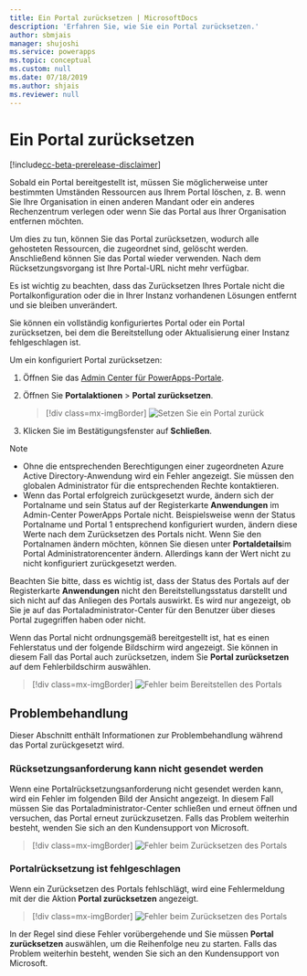 ```yaml
---
title: Ein Portal zurücksetzen | MicrosoftDocs
description: 'Erfahren Sie, wie Sie ein Portal zurücksetzen.'
author: sbmjais
manager: shujoshi
ms.service: powerapps
ms.topic: conceptual
ms.custom: null
ms.date: 07/18/2019
ms.author: shjais
ms.reviewer: null
---
```


# <a name="reset-a-portal"></a>Ein Portal zurücksetzen

[!include[cc-beta-prerelease-disclaimer](../../../includes/cc-beta-prerelease-disclaimer.md)]

Sobald ein Portal bereitgestellt ist, müssen Sie möglicherweise unter bestimmten Umständen Ressourcen aus Ihrem Portal löschen, z. B. wenn Sie Ihre Organisation in einen anderen Mandant oder ein anderes Rechenzentrum verlegen oder wenn Sie das Portal aus Ihrer Organisation entfernen möchten.

Um dies zu tun, können Sie das Portal zurücksetzen, wodurch alle gehosteten Ressourcen, die zugeordnet sind, gelöscht werden. Anschließend können Sie das Portal wieder verwenden. Nach dem Rücksetzungsvorgang ist Ihre Portal-URL nicht mehr verfügbar.

Es ist wichtig zu beachten, dass das Zurücksetzen Ihres Portale nicht die Portalkonfiguration oder die in Ihrer Instanz vorhandenen Lösungen entfernt und sie bleiben unverändert.

Sie können ein vollständig konfiguriertes Portal oder ein Portal zurücksetzen, bei dem die Bereitstellung oder Aktualisierung einer Instanz fehlgeschlagen ist.

Um ein konfiguriert Portal zurücksetzen:

1.  Öffnen Sie das [Admin Center für PowerApps-Portale](admin-overview.md).

2.  Öffnen Sie **Portalaktionen** > **Portal zurücksetzen**.

    > [!div class=mx-imgBorder]
    > ![Setzen Sie ein Portal zurück](../media/reset-portal.png "Setzen Sie ein Portal zurück")

3.  Klicken Sie im Bestätigungsfenster auf **Schließen**.

> [!NOTE]
> - Ohne die entsprechenden Berechtigungen einer zugeordneten Azure Active Directory-Anwendung wird ein Fehler angezeigt. Sie müssen den globalen Administrator für die entsprechenden Rechte kontaktieren.
> - Wenn das Portal erfolgreich zurückgesetzt wurde, ändern sich der Portalname und sein Status auf der Registerkarte **Anwendungen** im Admin-Center PowerApps Portale nicht. Beispielsweise wenn der Status Portalname und Portal 1 entsprechend konfiguriert wurden, ändern diese Werte nach dem Zurücksetzen des Portals nicht. Wenn Sie den Portalnamen ändern möchten, können Sie diesen unter **Portaldetails**im Portal Administratorencenter ändern. Allerdings kann der Wert nicht zu nicht konfiguriert zurückgesetzt werden.
> 
> Beachten Sie bitte, dass es wichtig ist, dass der Status des Portals auf der Registerkarte **Anwendungen** nicht den Bereitstellungsstatus darstellt und sich nicht auf das Anliegen des Portals auswirkt. Es wird nur angezeigt, ob Sie je auf das Portaladministrator-Center für den Benutzer über dieses Portal zugegriffen haben oder nicht.

Wenn das Portal nicht ordnungsgemäß bereitgestellt ist, hat es einen Fehlerstatus und der folgende Bildschirm wird angezeigt. Sie können in diesem Fall das Portal auch zurücksetzen, indem Sie **Portal zurücksetzen** auf dem Fehlerbildschirm auswählen.

> [!div class=mx-imgBorder]
> ![Fehler beim Bereitstellen des Portals](../media/provision-portal-error.png "Fehler beim Bereitstellen des Portals")

## <a name="troubleshooting"></a>Problembehandlung

Dieser Abschnitt enthält Informationen zur Problembehandlung während das Portal zurückgesetzt wird.

### <a name="reset-request-could-not-be-submitted"></a>Rücksetzungsanforderung kann nicht gesendet werden

Wenn eine Portalrücksetzungsanforderung nicht gesendet werden kann, wird ein Fehler im folgenden Bild der Ansicht angezeigt. In diesem Fall müssen Sie das Portaladministrator-Center schließen und erneut öffnen und versuchen, das Portal erneut zurückzusetzen. Falls das Problem weiterhin besteht, wenden Sie sich an den Kundensupport von Microsoft.

> [!div class=mx-imgBorder]
> ![Fehler beim Zurücksetzen des Portals](../media/reset-portal-request-error.png "Fehler beim Zurücksetzen des Portals")

### <a name="reset-portal-job-fails"></a>Portalrücksetzung ist fehlgeschlagen

Wenn ein Zurücksetzen des Portals fehlschlägt, wird eine Fehlermeldung mit der die Aktion **Portal zurücksetzen** angezeigt.

> [!div class=mx-imgBorder]
> ![Fehler beim Zurücksetzen des Portals](../media/reset-portal-error.png "Fehler beim Zurücksetzen des Portals")

In der Regel sind diese Fehler vorübergehende und Sie müssen **Portal zurücksetzen** auswählen, um die Reihenfolge neu zu starten. Falls das Problem weiterhin besteht, wenden Sie sich an den Kundensupport von Microsoft.

